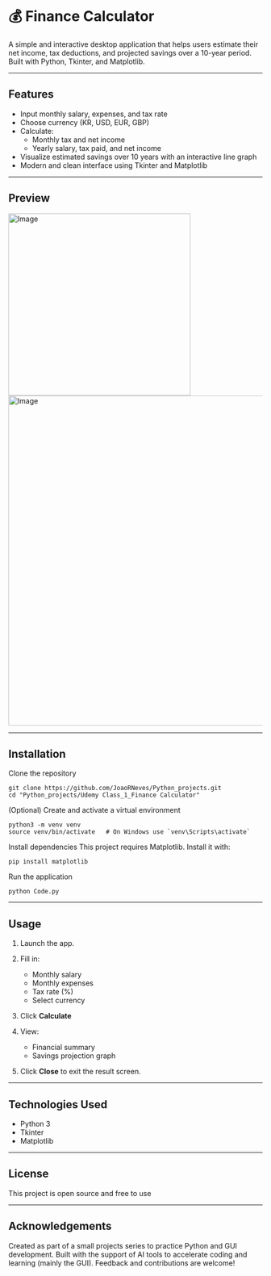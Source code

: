 
# 💰 Finance Calculator

A simple and interactive desktop application that helps users estimate their net income, tax deductions, and projected savings over a 10-year period. Built with Python, Tkinter, and Matplotlib.

---

## Features

- Input monthly salary, expenses, and tax rate
- Choose currency (KR, USD, EUR, GBP)
- Calculate:
  - Monthly tax and net income
  - Yearly salary, tax paid, and net income
- Visualize estimated savings over 10 years with an interactive line graph
- Modern and clean interface using Tkinter and Matplotlib

---

## Preview


<img width="361" alt="Image" src="https://github.com/user-attachments/assets/304cd901-2b62-4756-a121-0ee6d406ea79" />

<img width="654" alt="Image" src="https://github.com/user-attachments/assets/e2c7e19d-1610-4aa7-9ce8-38b0fd41780c" />

---

## Installation

Clone the repository
```
git clone https://github.com/JoaoRNeves/Python_projects.git
cd "Python_projects/Udemy Class_1_Finance Calculator"
```
(Optional) Create and activate a virtual environment
```
python3 -m venv venv
source venv/bin/activate   # On Windows use `venv\Scripts\activate`
```
Install dependencies
This project requires Matplotlib. Install it with:
```
pip install matplotlib
```
Run the application
```
python Code.py
```
---

## Usage

1. Launch the app.
2. Fill in:

   * Monthly salary
   * Monthly expenses
   * Tax rate (%)
   * Select currency
3. Click **Calculate**
4. View:

   * Financial summary
   * Savings projection graph
5. Click **Close** to exit the result screen.

---

## Technologies Used

* Python 3
* Tkinter
* Matplotlib

---

## License

This project is open source and free to use 

---

## Acknowledgements

Created as part of a small projects series to practice Python and GUI development.
Built with the support of AI tools to accelerate coding and learning (mainly the GUI).
Feedback and contributions are welcome!




